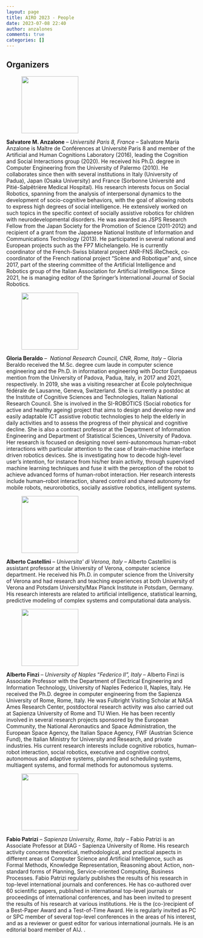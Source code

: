 ```yaml
---
layout: page
title: AIRO 2023 - People
date: 2023-07-08 22:40
author: anzalones
comments: true
categories: []
---
```

<!-- wp:heading -->
<h2>Organizers</h2>
<!-- /wp:heading -->

<!-- wp:image {"id":294,"align":"left","width":150,"height":150} -->
<div class="wp-block-image"><figure class="alignleft is-resized"><img src="https://airoaixia.wordpress.com/wp-content/uploads/2023/08/ec4e1-portrait_salvatore_anzalone_v1.png" alt="" class="wp-image-294" width="150" height="150" /></figure></div>
<!-- /wp:image -->

<!-- wp:paragraph -->
<p><strong>Salvatore M. Anzalone</strong> – <em>Université Paris 8, France</em> – Salvatore Maria Anzalone is Maître de Conférences at Université Paris 8 and member of the Artificial and Human Cognitions Laboratory (2016), leading the Cognition and Social Interactions group (2020). He received his Ph.D. degree in Computer Engineering from the University of Palermo (2010). He collaborates since then with several institutions in Italy (University of Padua), Japan (Osaka University) and France (Sorbonne Université and  Pitié-Salpêtrière Medical Hospital). His research interests focus on Social Robotics, spanning from the analysis of interpersonal dynamics to the development of socio-cognitive behaviors, with the goal of  allowing robots to express high degrees of social intelligence. He extensively worked on such topics in the specific context of socially assistive robotics for children with neurodevelopmental disorders. He was awarded as JSPS Research Fellow from the Japan Society for the Promotion of Science (2011-2012) and recipient of a grant from the Japanese National Institute of Information and Communications Technology (2013). He participated in several national and European projects such as the FP7 Michelangelo. He is currently coordinator of the French-Swiss bilateral project ANR-FNS iReCheck, co-coordinator of the French national project “Scène and Robotique” and, since 2017, part of the steering committee of the Artificial Intelligence and Robotics group of the Italian Association for Artificial Intelligence. Since 2021, he is managing editor of the Springer’s International Journal of Social Robotics.</p>
<!-- /wp:paragraph -->

<!-- wp:image {"id":325,"align":"left","width":150,"height":150} -->
<div class="wp-block-image"><figure class="alignleft is-resized"><img src="https://airoaixia.wordpress.com/wp-content/uploads/2023/08/92bc3-portrait_gloria_beraldo.png" alt="" class="wp-image-325" width="150" height="150" /></figure></div>
<!-- /wp:image -->

<!-- wp:paragraph -->
<p><strong>Gloria Beraldo</strong>&nbsp;–&nbsp; <em>National Research Council, CNR, Rome, Italy</em> – Gloria Beraldo received the M.Sc. degree cum laude in computer science engineering and the Ph.D. in information engineering with Doctor Europaeus mention from the University of Padova, Padua, Italy, in 2017 and 2021, respectively. In 2019, she was a visiting researcher at École polytechnique fédérale de Lausanne, Geneva, Switzerland. She is currently a postdoc at the Institute of Cognitive Sciences and Technologies, Italian National Research Council. She is involved in the SI-ROBOTICS (Social robotics for active and healthy ageing)&nbsp;project that aims to design and develop new and easily adaptable ICT assistive robotic technologies to help the elderly in daily activities and to assess the progress of their physical and cognitive decline. She is also a contract professor at the Department of Information Engineering and Department of Statistical Sciences, University of Padova.  Her research is focused on designing novel semi-autonomous human-robot interactions with particular attention to the case of brain–machine interface driven robotics devices. She is investigating how to decode high-level user’s intention, for instance from his/her brain activity, through supervised machine learning techniques and fuse it with the perception of the robot to achieve advanced forms of human-robot interaction. Her research interests include human–robot interaction, shared control and shared autonomy for mobile robots, neurorobotics, socially assistive robotics, intelligent systems.</p>
<!-- /wp:paragraph -->

<!-- wp:image {"id":93,"align":"left","width":150,"height":150} -->
<div class="wp-block-image"><figure class="alignleft is-resized"><img src="https://airoaixia.wordpress.com/wp-content/uploads/2023/08/b2b28-portrait_alberto_castellini.jpg" alt="" class="wp-image-93" width="150" height="150" /></figure></div>
<!-- /wp:image -->

<!-- wp:paragraph -->
<p><strong>Alberto Castellini</strong>&nbsp;– <em>Universita' di  Verona, Italy</em>  –  Alberto Castellini is assistant professor at the University of Verona, computer science department. He received his Ph.D. in computer science from the University of Verona and had research and teaching experiences at both University of Verona and Potsdam University/Max Planck Institute in Potsdam, Germany. His research interests are related to artificial intelligence, statistical learning, predictive modeling of complex systems and computational data analysis.</p>
<!-- /wp:paragraph -->

<!-- wp:image {"id":94,"align":"left","width":150,"height":150} -->
<div class="wp-block-image"><figure class="alignleft is-resized"><img src="https://airoaixia.wordpress.com/wp-content/uploads/2023/08/f2de4-portrait_alberto_finzi.jpg" alt="" class="wp-image-94" width="150" height="150" /></figure></div>
<!-- /wp:image -->

<!-- wp:paragraph -->
<p> <strong>Alberto Finzi</strong> – <em>University of Naples </em>“<em>Federico II”, Italy</em> – Alberto Finzi is Associate Professor with the Department of Electrical Engineering and Information Technology, University of Naples Federico II, Naples, Italy. He received the Ph.D. degree in computer engineering from the Sapienza University of Rome, Rome, Italy. He was Fulbright Visiting Scholar at NASA Ames Research Center, postdoctoral research activity was also carried out at Sapienza University of Rome and TU Wien. He has been recently involved in several research projects sponsored by the European Community, the National Aeronautics and Space Administration, the European Space Agency, the Italian Space Agency, FWF (Austrian Science Fund), the Italian Ministry for University and Research, and private industries. His current research interests include cognitive robotics, human–robot interaction, social robotics, executive and cognitive control, autonomous and adaptive systems, planning and scheduling systems, multiagent systems, and formal methods for autonomous systems. <br></p>
<!-- /wp:paragraph -->

<!-- wp:image {"id":416,"align":"left","width":150,"height":150} -->
<div class="wp-block-image"><figure class="alignleft is-resized"><img src="https://airoaixia.wordpress.com/wp-content/uploads/2023/08/74ac0-portrait_fabio_patrizi.jpg" alt="" class="wp-image-416" width="150" height="150" /></figure></div>
<!-- /wp:image -->

<!-- wp:paragraph -->
<p><strong>Fabio Patrizi</strong>&nbsp;–&nbsp;<em>Sapienza University, Rome, Italy</em>  –  Fabio Patrizi is an Associate Professor at DIAG - Sapienza University of Rome. His research activity concerns theoretical, methodological, and practical aspects in different areas of Computer Science and Artificial Intelligence, such as Formal Methods, Knowledge Representation, Reasoning about Action, non-standard forms of Planning, Service-oriented Computing, Business Processes. Fabio Patrizi regularly publishes the results of his research in top-level international journals and conferences. He has co-authored over 60 scientific papers, published in international top-level journals or proceedings of international conferences, and has been invited to present the results of his research at various institutions. He is the (co-)recipient of a Best-Paper Award and a Test-of-Time Award. He is regularly invited as PC or SPC member of several top-level conferences in the areas of his interest, and as a reviewer or guest editor for various international journals. He is an editorial board member of AIJ. . <br></p>
<!-- /wp:paragraph -->
